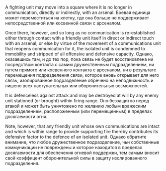 
A fighting unit may move into a square where it is no longer in communication, directly or indirectly, with an arsenal.
Боевая единица может переместиться на клетку, где она больше не поддерживает непосредственной или косвенной связи с арсеналом.

Once there, however, and so long as no communication is re-established either through contact with a friendly unit itself in direct or indirect touch with an arsenal, or else by virtue of the movement of a communications unit that reopens communication for it, the isolated unit is condemned to immobility and stripped of all offensive and defensive capacity.
Однако, оказавшись там, и до тех пор, пока связь не будет восстановлена ни посредством контакта с самим дружественным подразделением, ни путем прямого или косвенного контакта с арсеналом, ни в результате перемещения подразделения связи, которое вновь открывает для него связь, изолированное подразделение обречено на неподвижность и лишено всех наступательных или оборонительных возможностей.

It is defenceless against attack and may be destroyed at will by any enemy unit stationed (or brought) within firing range.
Оно беззащитно перед атакой и может быть уничтожено по желанию любым вражеским подразделением, расположенным (или перемещенным) в пределах досягаемости огня.

Note, however, that any friendly unit whose own communications are intact and which is within range to provide supporting fire thereby contributes its defensive factor to the defence of an isolated unit.
Однако обратите внимание, что любое дружественное подразделение, чьи собственные коммуникации не повреждены и которое находится в пределах досягаемости для обеспечения огневой поддержки, тем самым вносит свой коэффицент оборонительной силы в защиту изолированного подразделения.

